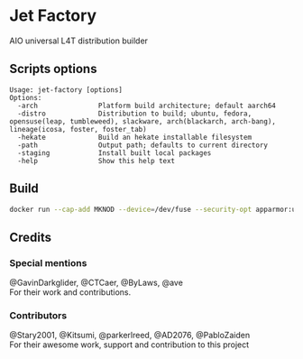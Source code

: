 # Jet Factory

AIO universal L4T distribution builder

## Scripts options

```
Usage: jet-factory [options]
Options:
  -arch               Platform build architecture; default aarch64
  -distro             Distribution to build; ubuntu, fedora, opensuse(leap, tumbleweed), slackware, arch(blackarch, arch-bang), lineage(icosa, foster, foster_tab)
  -hekate             Build an hekate installable filesystem
  -path               Output path; defaults to current directory
  -staging            Install built local packages
  -help               Show this help text
```

## Build

```sh
docker run --cap-add MKNOD --device=/dev/fuse --security-opt apparmor:unconfined --cap-add SYS_ADMIN --privileged --rm -it -e DISTRO=fedora -v /var/run/docker.sock:/var/run/docker.sock alizkan/jet-factory:1.0.0
```

## Credits

### Special mentions

@GavinDarkglider, @CTCaer, @ByLaws, @ave \
For their work and contributions.

### Contributors

@Stary2001, @Kitsumi, @parkerlreed, @AD2076, @PabloZaiden \
For their awesome work, support and contribution to this project

